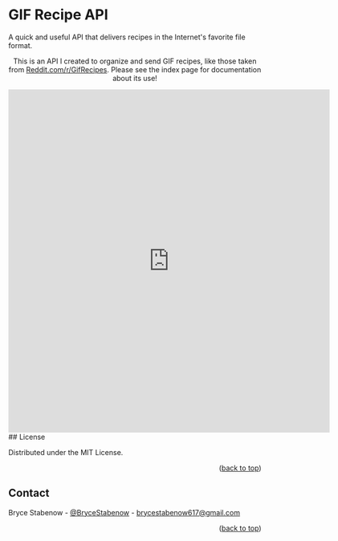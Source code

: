# GIF Recipe API
A quick and useful API that delivers recipes in the Internet's favorite file format.

<div id="top"></div>

  <p align="center">
    This is an API I created to organize and send GIF recipes, like those taken from <a href="https://www.reddit.com/r/GifRecipes/">Reddit.com/r/GifRecipes</a>. Please see the index page for documentation about its use!
  </p>
</div>

<iframe src='https://gfycat.com/ifr/GrotesqueMatureGalapagossealion' frameborder='0' scrolling='no' allowfullscreen width='640' height='684'></iframe>
<!-- LICENSE -->
## License

Distributed under the MIT License.

<p align="right">(<a href="#top">back to top</a>)</p>



<!-- CONTACT -->
## Contact

Bryce Stabenow - [@BryceStabenow](https://twitter.com/BryceStabenow) - brycestabenow617@gmail.com

<p align="right">(<a href="#top">back to top</a>)</p>



<!-- MARKDOWN LINKS & IMAGES -->
<!-- https://www.markdownguide.org/basic-syntax/#reference-style-links -->
[contributors-shield]: https://img.shields.io/github/contributors/github_username/repo_name.svg?style=for-the-badge
[contributors-url]: https://github.com/github_username/repo_name/graphs/contributors
[forks-shield]: https://img.shields.io/github/forks/github_username/repo_name.svg?style=for-the-badge
[forks-url]: https://github.com/github_username/repo_name/network/members
[stars-shield]: https://img.shields.io/github/stars/github_username/repo_name.svg?style=for-the-badge
[stars-url]: https://github.com/github_username/repo_name/stargazers
[issues-shield]: https://img.shields.io/github/issues/github_username/repo_name.svg?style=for-the-badge
[issues-url]: https://github.com/github_username/repo_name/issues
[license-shield]: https://img.shields.io/github/license/github_username/repo_name.svg?style=for-the-badge
[license-url]: https://github.com/github_username/repo_name/blob/master/LICENSE.txt
[linkedin-shield]: https://img.shields.io/badge/-LinkedIn-black.svg?style=for-the-badge&logo=linkedin&colorB=555
[linkedin-url]: https://linkedin.com/in/linkedin_username
[product-screenshot]: images/screenshot.png